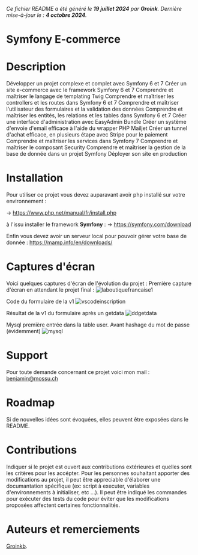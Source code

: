  _Ce fichier README a été généré le **19 juillet 2024** par **Groink**._ 
 _Dernière mise-à-jour le : **4 octobre 2024**._ 

# Symfony E-commerce


# Description

Développer un projet complexe et complet avec Symfony 6 et 7
Créer un site e-commerce avec le framework Symfony 6 et 7
Comprendre et maîtriser le langage de templating Twig
Comprendre et maîtriser les controllers et les routes dans Symfony 6 et 7
Comprendre et maîtriser l'utilisateur des formulaires et la validation des données
Comprendre et maîtriser les entités, les relations et les tables dans Symfony 6 et 7
Créer une interface d'administration avec EasyAdmin Bundle
Créer un système d'envoie d'email efficace à l'aide du wrapper PHP Mailjet
Créer un tunnel d'achat efficace, en plusieurs étape avec Stripe pour le paiement
Comprendre et maîtriser les services dans Symfony 7
Comprendre et maîtriser le composant Security
Comprendre et maîtriser la gestion de la base de donnée dans un projet Symfony
Déployer son site en production

# Installation

Pour utiliser ce projet vous devez auparavant avoir php installé sur votre environnement :

-> https://www.php.net/manual/fr/install.php

à l'issu installer le framework **Symfony** :
-> https://symfony.com/download

Enfin vous devez avoir un serveur local pour pouvoir gérer votre base de donnée :
https://mamp.info/en/downloads/

# Captures d'écran

Voici quelques captures d'écran de l'évolution du projet :
Première capture d'écran en attendant le projet final : 
![laboutiquefrancaise1](https://github.com/user-attachments/assets/18a6f005-863d-49d8-9d06-690e021ec8c4)



Code du formulaire de la v1
![vscodeinscription](https://github.com/user-attachments/assets/f940ae51-78fe-43b7-9e6f-1e89d9e760a6)



Résultat de la v1 du formulaire après un getdata ![ddgetdata](https://github.com/user-attachments/assets/56d89560-edd4-46cc-8aa1-ca5e7281a71b)



Mysql première entrée dans la table user. Avant hashage du mot de passe (évidemment) ![mysql](https://github.com/user-attachments/assets/a0ce9621-17f0-44f5-a96e-a159bf09081d)

# Support
Pour toute demande concernant ce projet voici mon mail : 
benjamin@mossu.ch

# Roadmap
Si de nouvelles idées sont évoquées, elles peuvent être exposées dans le README.

# Contributions
Indiquer si le projet est ouvert aux contributions extérieures et quelles sont les critères pour les accépter.
Pour les personnes souhaitant apporter des modifications au projet, il peut être appreciable d'élaborer une documantation spécifique (ex: script à executer, variables d'environnements à initialiser, etc ...).
Il peut être indiqué les commandes pour exécuter des tests du code pour éviter que les modifications proposées affectent certaines fonctionnalités.

# Auteurs et remerciements
 <a href="https://github.com/Groinkb">Groinkb</a>.

















